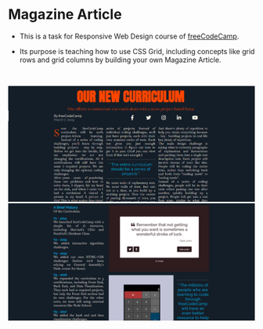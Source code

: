 # Magazine Article

+ This is a task for Responsive Web Design course of [freeCodeCamp](https://www.freecodecamp.org/learn/2022/responsive-web-design/).

+ Its purpose is teaching how to use CSS Grid, including concepts like grid rows and grid columns by building your own Magazine Article.



<br>


![Magazine Article 1](MagazineArticle1.png)
![Magazine Article 2](MagazineArticle2.png)

